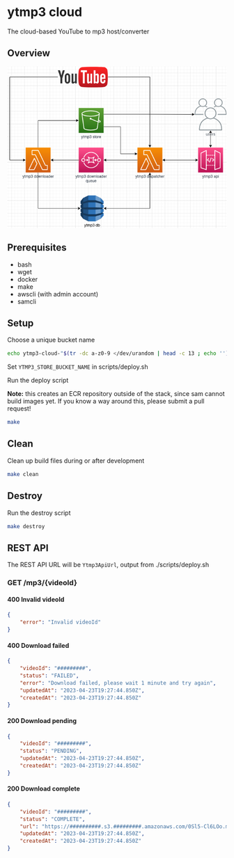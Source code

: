 # ytmp3 cloud
The cloud-based YouTube to mp3 host/converter

## Overview
![alt text](.docs/ytmp3-cloud-overview.png)

## Prerequisites
- bash
- wget
- docker
- make
- awscli (with admin account)
- samcli

## Setup
Choose a unique bucket name
```bash
echo ytmp3-cloud-"$(tr -dc a-z0-9 </dev/urandom | head -c 13 ; echo '')"
```

Set `YTMP3_STORE_BUCKET_NAME` in scripts/deploy.sh

Run the deploy script

**Note:** this creates an ECR repository outside of the stack, since sam cannot build images yet. If you know a way around this, please submit a pull request!
```bash
make
```

## Clean
Clean up build files during or after development
```bash
make clean
```

## Destroy
Run the destroy script
```bash
make destroy
```

## REST API
The REST API URL will be `Ytmp3ApiUrl`, output from ./scripts/deploy.sh

### GET /mp3/{videoId}

#### 400 Invalid videoId
```json
{
    "error": "Invalid videoId"
}
```

#### 400 Download failed
```json
{
    "videoId": "#########",
    "status": "FAILED",
    "error": "Download failed, please wait 1 minute and try again",
    "updatedAt": "2023-04-23T19:27:44.850Z",
    "createdAt": "2023-04-23T19:27:44.850Z"
}
```

#### 200 Download pending
```json
{
    "videoId": "#########",
    "status": "PENDING",
    "updatedAt": "2023-04-23T19:27:44.850Z",
    "createdAt": "2023-04-23T19:27:44.850Z"
}
```

#### 200 Download complete
```json
{
    "videoId": "#########",
    "status": "COMPLETE",
    "url": "https://##########.s3.#########.amazonaws.com/0Sl5-Cl6LOo.mp3",
    "updatedAt": "2023-04-23T19:27:44.850Z",
    "createdAt": "2023-04-23T19:27:44.850Z"
}
```
